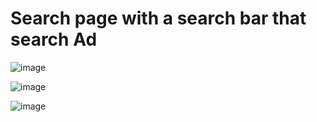 # Search page with a search bar that search Ad 

![image](https://user-images.githubusercontent.com/88784869/200861724-132c8ce7-1b72-4ff2-8ca7-68532044bf17.png)


![image](https://user-images.githubusercontent.com/88784869/200861853-900aef68-e6c6-4d27-95e9-28c97fe22b0a.png)
  


![image](https://user-images.githubusercontent.com/88784869/200862012-efeceb1a-ec20-4b4f-ad85-8220fa0f3d15.png)

